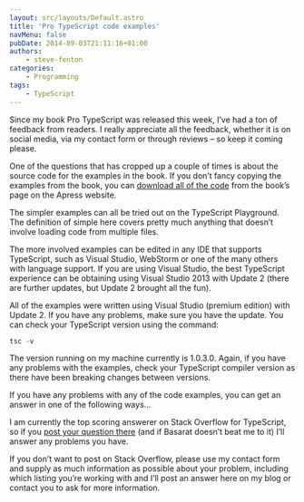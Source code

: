 ```yaml
---
layout: src/layouts/Default.astro
title: 'Pro TypeScript code examples'
navMenu: false
pubDate: 2014-09-03T21:11:16+01:00
authors:
    - steve-fenton
categories:
    - Programming
tags:
    - TypeScript
---
```


Since my book Pro TypeScript was released this week, I’ve had a ton of feedback from readers. I really appreciate all the feedback, whether it is on social media, via my contact form or through reviews – so keep it coming please.

One of the questions that has cropped up a couple of times is about the source code for the examples in the book. If you don’t fancy copying the examples from the book, you can [download all of the code](http://www.apress.com/9781430267911) from the book’s page on the Apress website.

The simpler examples can all be tried out on the TypeScript Playground. The definition of simple here covers pretty much anything that doesn’t involve loading code from multiple files.

The more involved examples can be edited in any IDE that supports TypeScript, such as Visual Studio, WebStorm or one of the many others with language support. If you are using Visual Studio, the best TypeScript experience can be obtaining using Visual Studio 2013 with Update 2 (there are further updates, but Update 2 brought all the fun).

All of the examples were written using Visual Studio (premium edition) with Update 2. If you have any problems, make sure you have the update. You can check your TypeScript version using the command:

```powershell
tsc -v
```

The version running on my machine currently is 1.0.3.0. Again, if you have any problems with the examples, check your TypeScript compiler version as there have been breaking changes between versions.

If you have any problems with any of the code examples, you can get an answer in one of the following ways…

I am currently the top scoring answerer on Stack Overflow for TypeScript, so if you [post your question there](http://stackoverflow.com/questions/tagged/typescript) (and if Basarat doesn’t beat me to it) I’ll answer any problems you have.

If you don’t want to post on Stack Overflow, please use my contact form and supply as much information as possible about your problem, including which listing you’re working with and I’ll post an answer here on my blog or contact you to ask for more information.